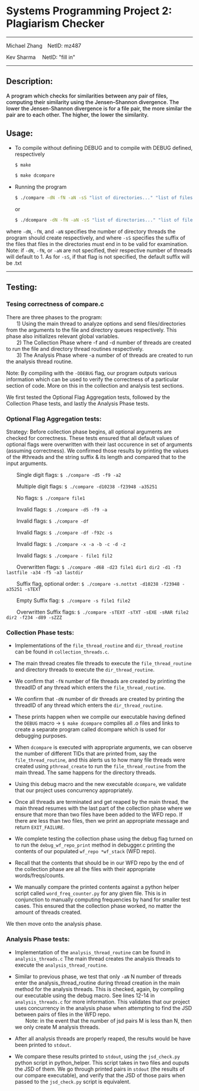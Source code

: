 # Systems Programming Project 2: Plagiarism Checker
***

Michael Zhang&emsp;NetID: mz487

Kev Sharma&emsp;&nbsp;NetID: "fill in"

***

## Description:
<p style="font-weight:500;">A program which checks for similarities between any pair of files, computing their similarity using the Jensen–Shannon divergence. The lower the Jensen-Shannon divergence is for a file pair, the more similar the pair are to each other. The higher, the lower the similarity.</p>

## Usage:
- To compile without defining DEBUG and to compile with DEBUG defined, respectively
    ```sh
    $ make
    ```
    ```sh
    $ make dcompare
    ```
- Running the program
    ```sh
    $ ./compare -dN -fN -aN -sS "list of directories..." "list of files..."
    ```
    or
    ```sh
    $ ./dcompare -dN -fN -aN -sS "list of directories..." "list of files..."
    ```
where ```-dN```, ```-fN```, and ```-aN``` specifies the number of directory threads the program should create respectively, and where ```-sS``` specifies the suffix of the files that files in the directories must end in to be valid for examination.  
Note: if ```-dN```, ```-fN```, or ```-aN``` are not specified, their respective number of threads will default to 1. As for ```-sS```, if that flag is not specified, the default suffix will be .txt

***

## Testing:
### Tesing correctness of compare.c

There are three phases to the program:  
&emsp;&emsp;1) Using the main thread to analyze options and send files/directories from the arguments to the file and directory queues respectively. This phase also initializes relevant global variables.  
&emsp;&emsp;2) The Collection Phase where -f and -d number of threads are created to run the file and directory thread routines respectively.  
&emsp;&emsp;3) The Analysis Phase where -a number of of threads are created to run the analysis thread routine. 

Note: By compiling with the ```-DDEBUG``` flag, our program outputs various information which can be used to verify the correctness of a particular section of code. More on this in the collection and analysis test sections.

We first tested the Optional Flag Aggregation tests, followed by the Collection Phase tests, and lastly the Analysis Phase tests.


### Optional Flag Aggregation tests:

Strategy: Before collection phase begins, all optional arguments are checked for correctness. These tests ensured that all default values of optional flags were overwritten with their last occurence in set of arguments (assuming correctness). We confirmed those results by printing the values of the #threads and the string suffix & its length and compared that to the input arguments.
    
&emsp;&emsp;Single digit flags: ```$ ./compare -d5 -f9 -a2```

&emsp;&emsp;Multiple digit flags: ```$ ./compare -d10238 -f23948 -a35251```

&emsp;&emsp;No flags: ```$ ./compare file1```

&emsp;&emsp;Invalid flags: ```$ ./compare -d5 -f9 -a```

&emsp;&emsp;Invalid flags: ```$ ./compare -df```

&emsp;&emsp;Invalid flags: ```$ ./compare -df -f92c -s```

&emsp;&emsp;Invalid flags: ```$ ./compare -x -a -b -c -d -z```

&emsp;&emsp;Invalid flags: ```$ ./compare - file1 fil2```

&emsp;&emsp;Overwritten flags: ```$ ./compare -d68 -d23 file1 dir1 dir2 -d1 -f3 lastfile -a34 -f5 -a3 lastdir```

&emsp;&emsp;Suffix flag, optional order:  ```$ ./compare -s.nottxt -d10238 -f23948 -a35251 -sTEXT```

&emsp;&emsp;Empty Suffix flag: ```$ ./compare -s file1 file2```

&emsp;&emsp;Overwritten Suffix flags: ```$ ./compare -sTEXT -sTXT -sEXE -sRAR file2 dir2 -f234 -d89 -sZZZ```



### Collection Phase tests:

- Implementations of the ```file_thread_routine``` and ```dir_thread_routine``` can be found in ```collection_threads.c```.  

- The main thread creates file threads to execute the ```file_thread_routine``` and directory threads to execute the ```dir_thread_routine```.  

- We confirm that ```-fN``` number of file threads are created by printing the threadID of any thread which enters the ```file_thread_routine```.  

- We confirm that ```-dN``` number of dir threads are created by printing the threadID of any thread which enters the ```dir_thread_routine```.  

- These prints happen when we compile our executable having defined the ```DEBUG``` macro -> ```$ make dcompare``` compiles all .o files and links to create a separate program called dcompare which is used for debugging purposes.  

- When ```dcompare``` is executed with appropriate arguments, we can observe the number of different TIDs that are printed from, say the ```file_thread_routine```, and this alerts us to how many file threads were created using ```pthread_create``` to run the ```file_thread_routine``` from the main thread. The same happens for the directory threads.  

- Using this debug macro and the new executable ```dcompare```, we validate that our project uses concurrency appropriately.  

- Once all threads are terminated and get reaped by the main thread, the main thread resumes with the last part of the collection phase where we ensure that more than two files have been added to the WFD repo. If there are less than two files, then we print an appropriate message and return ```EXIT_FAILURE```.  

- We complete testing the collection phase using the debug flag turned on to run the ```debug_wf_repo_print``` method in debugger.c printing the contents of our populated ```wf_repo *wf_stack``` (WFD repo).  

- Recall that the contents that should be in our WFD repo by the end of the collection phase are all the files with their appropriate words/freqs/counts.  

- We manually compare the printed contents against a python helper script called ```word_freq_counter.py``` for any given file. This is in conjunction to manually computing frequencies by hand for smaller test cases. This ensured that the collection phase worked, no matter the amount of threads created.  

We then move onto the analysis phase.

### Analysis Phase tests:

- Implementation of the ```analysis_thread_routine``` can be found in ```analysis_threads.c``` 
The main thread creates the analysis threads to execute the ```analysis_thread_routine```.

- Similar to previous phase, we test that only ```-aN``` N number of threads enter the analysis_thread_routine during thread creation in the main method for the analysis threads. This is checked, again, by compiling our executable using the debug macro. See lines 12-14 in ```analysis_threads.c``` for more information. This validates that our project uses concurrency in the analysis phase when attempting to find the JSD between pairs of files in the WFD repo.  
&emsp;&emsp;Note: in the event that the number of jsd pairs M is less than N, then we only create M analysis threads.

- After all analysis threads are properly reaped, the results would be have been printed to ```stdout```.

- We compare these results printed to ```stdout```, using the ```jsd_check.py``` python script in python_helper. This script takes in two files and ouputs the JSD of them. We go through printed pairs in ```stdout``` (the results of our compare executable), and verify that the JSD of those pairs when passed to the ```jsd_check.py``` script is equivalent.
